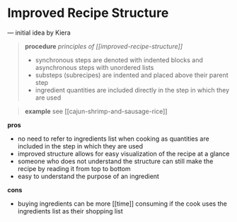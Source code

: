 # Improved Recipe Structure

&mdash; initial idea by Kiera

> **procedure** _principles of [[improved-recipe-structure]]_
>
> - synchronous steps are denoted with indented blocks and asynchronous steps with unordered lists
> - substeps (subrecipes) are indented and placed above their parent step
> - ingredient quantities are included directly in the step in which they are used

> **example** see [[cajun-shrimp-and-sausage-rice]]

**pros**

- no need to refer to ingredients list when cooking as quantities are included in the step in which they are used
- improved structure allows for easy visualization of the recipe at a glance
- someone who does not understand the structure can still make the recipe by reading it from top to bottom
- easy to understand the purpose of an ingredient

**cons**

- buying ingredients can be more [[time]] consuming if the cook uses the ingredients list as their shopping list
